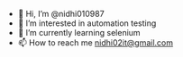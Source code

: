- 👋 Hi, I’m @nidhi010987
- 👀 I’m interested in automation testing  
- 🌱 I’m currently learning selenium 
- 📫 How to reach me nidhi02it@gmail.com


<!---
nidhi010987/nidhi010987 is a ✨ special ✨ repository because its `README.md` (this file) appears on your GitHub profile.
You can click the Preview link to take a look at your changes.
--->
